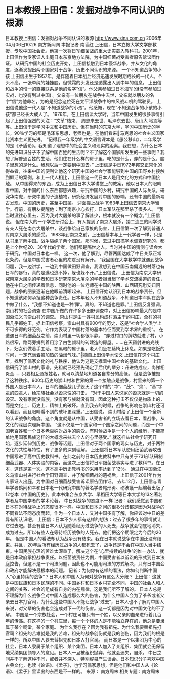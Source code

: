 # 日本教授上田信：发掘对战争不同认识的根源

日本教授上田信：发掘对战争不同认识的根源
http://www.sina.com.cn 2006年04月06日10:26 南方新闻网
本报记者 南香红
上田信，日本立教大学文学部教授，专攻中国社会史。他第一次将日军细菌战的重大史实载入教科书。2001年，上田信作为专家证人出庭日本东京地方法院，为中国细菌战受害者原告诉讼团作证。
从研究中国的社会历史开始，上田信接触到日本侵华战争，并从文化的角度，逐渐发掘出两个国家对于战争、历史不同认识的来源。
一个不知道战争的小孩
上田信出生于1957年，是伴随着日本战后经济迅速发展时期成长的一代人。个头不高，一张单纯的娃娃脸，但微霜的头发还是透露出人到中年的信息。
上田信和战争的惟一的直接联系是他的名字“信”。他父亲参加过日本海军(但没有参加过实战，也没有到过中国) 。父亲有一位朋友在战争中去世，父亲就以朋友的名字“信”为他命名，为的是纪念这位死在太平洋战争中的神风战斗机的驾驶员。
上田信说他这一代人是“不知道战争的小孩”。他感慨，现在“不知道战争的小孩的小孩”都已经长大成人了。
1976年，在上田信读大学时，当年中国发生的很多事情引起了上田信强烈的关注：“文革”结束、
周恩来去世、毛泽东去世、唐山大
地震等等。上田信于是学习中文和中国历史。但在当时的东京大学，学习中国历史的学长，90％学习的都是毛泽东思想，老师也是。在他们看来马克思的社会主义国家比资本主义更先进。
“记得我一年级学的中文语言课本是《愚公移山》，二年级学的是《矛盾论》。我知道了理想中的社会主义和现实的距离。我在想，为什么日本的先进知识分子不了解中国百姓的生活呢？不了解这个国家所发生的一些事呢？我想了解普通百姓的生活，他们住在什么样的房子里，吃的是什么，穿的是什么，脑子里想的是什么。我想以后一定要到中国去。”
上田信是中日1972年邦交正常化的得益者，往来中国的便利让他这个研究中国的社会学家能够到中国的田野乡村接触到鲜活的案例。和上一代人相比，上田信这一代日本人是用文化的方式和中国接触。
从中国得来的东西，成为上田信日本大学讲堂上的教案，他以日本人的眼睛看中国，对中国的什么东西都感兴趣，研究中国的乡村，研究中国的人际关系，研究华南虎，研究中国的孑遗植物，研究经济发展对中国的影响，还有中国的最新考古发现，中国的历史，甚至中国菜。
迎面撞上战争
1983年上田信去南京大学留学。行前，有朋友提醒他：到了南京小心挨打，日本军队在那里杀了很多人。
“我当时没往心里去，因为我对大屠杀的事了解甚少，根本就没有一个概念。”上田信说。
但在南大的一个学生研讨会上，有人提到了南京大屠杀，接二连三的同学说有亲人死在南京大屠杀中，谈战争给自己家族的伤害，上田信第一次了解到普通人对南京大屠杀的感受。
1983年到南京之前，上田信基本与上一代学者一样，只是从书里了解中国。战争隔绝了两个国家。那时候，去过中国搞学术调查研究的，都是上个世纪20、30年代的学者，他们都是隔世之人。当时对中国的猜测与误会大于研究，中国对日本也一样。
这一次，他了解到，尽管两国达成了中日关系正常化条约，但是中国受害者心里的疙瘩没有解开。
“我回国在大学教学中就遇到战争问题，我一边讲学，一边到中国做田野调查，我没想到在中国云南偏远的村落也有日军的暴行，真的是逃也逃不掉，躲也躲不开。”上田信说。
上田信为南京大学研究南京大屠杀的学者和日本研究南京大屠杀的学者担当起了学术交流渠道的责任，他在中日之间传递着信息，同时他的一位老师在中国的陕西、山西研究慰安妇问题，战争的图景逐渐在他眼前清晰起来。
上田信开始认识到日本的战争责任，但不知道该如何承担这种战争责任。日本年轻人不知道战争，不知道日本军队在战争中做了什么，“我想不知道也是一种‘罪’。真的，不知道也是罪。”上田信反复强调。
崇山村的社会调查
在中国所做的许许多多田野调查中，对上田信影响最大的是中国浙江义乌崇山村的调查。
崇山村是由一姓村民构成村落主干的村庄，全村的村民几乎都姓王，据上田信考察，崇山村具有900年的历史，这是“社会学人类学上不可多得的好范例。它作为表现了中国村落的基本特征而受到学术界的重视”。
在遭遇日军的细菌战之前，崇山村里一切都很平静。
“穿过村口的牌坊就进了村，小路很窄，路两旁排列着用涂了白色颜料的砖建造的房屋。……在天窗射进的光线下，妇女们做着手工活。在黑暗的屋子里，老人们坐在藤椅上休息。如果是吃饭的时间，一定充满着被加热的油烟气味。”摘自上田信学术论文
上田信在这个村庄里，找到了儒家文化的礼与秩序，他认为这是支撑着中国社会的基础文化。
上田信研究了崇山村的家谱，先祖就已经预先确定了后代的辈分：升进佑成应，尚悌相炎金……只要相互通报姓名，就可以清楚地知道各自辈分的高低。
但是战争摧毁了这种秩序。900年历史的崇山村和世界的第一个接触点是战争，村里来的第一个外国人是日本军人，日军的细菌战几乎毁灭了这个村的“冲”、“茂”、“焕”、“基”字辈的四辈人，给宗族社会以毁灭性的打击。
“对于中国人来说家的毁灭就是一切的毁灭。没有家就没有族，没有家与族就没有国，因此这种打击不仅仅是物质上的，而是文化上、历史上、精神上的破坏。直到我去的时候，战争的影响在崇山村还可以看到，而且眼睛看不到的破坏更深重。”上田信说。
崇山村给了上田信一个全新的认识战争的角度。这个角度就是从中国，从受害者的立场去看日本，看战争，从文化的深层次理解中国。
“这不仅是一个国家和一个国家之间的问题，而是一个中国老百姓和一个日本老百姓对战争的感受。有时候战争是一个个人的经历，不能简单地用国家民族这样的大概念来抹去个人的心里感受。”
就这样从社会学研究开始，逐步延伸到历史、战争等话题，上田信对于两个国家的现实与历史，对于两种文化的共性与特性，有了更多的深刻理解。
上田信将日本军队使用细菌武器攻击中国写进了高中历史教科书。在此之前的日本历史教科书中只有关于731部队研制细菌武器、人体实验的内容，而这次上田信将日军细菌战事实写进了教科书。在日本，这还是第一次。这本高中历史教科书的采用率达到了12％。
通过在中国浙江义乌崇山村进行社会学田野调查，并了解细菌战的遗祸后，上田信于2001年作为专家证人出庭，为中国对日细菌战受害诉讼原告团作证。
去年12月，上田信与青年学者鹤间和幸和日本老一代研究中国的著名学者尾形勇、砺波護一起编著出版了12卷本《中国的历史》。此本书集合东京大学、早稻田大学等日本大学的13名著名学者及中国学者的学术论著。
中日对战争的态度不一样
记者：我们感觉到中国和日本在对待战争上的态度很不一样。中国和日本之间的很多分歧都是因为对战争的不同看法不同态度而起，作为一个日本人，又对中国多有了解，你应该对中日的差异有所认识吧。
上田信：日本不少人都有这样的想法：过去了很多年的事情就让它过去吧。甚至有些日本人认为随着经历过战争的人死去，战争就会彻底地消失，成为过去。所以有些人在等待经历战争的人死去。他们把这个期限定为今后的20年。
但是中国人的看法却认为战争没有结束。我在日本就说战争在中国还没有结束。并且，20年后所有经历过战争的人都死去了，战争还是不会在中国人当中结束。中国民族心理的苦难太深重了，解决这个在“心里持续的战争”的惟一办法，就是日本政府承担战争责任。以细菌战责任为例，中国受害者以诉讼的形式到日本法庭控告，但这不是一个司法问题，因此也不可能用司法的方式解决，只有日本国会和政府才能解决最根本的问题。
记者：为何你有这样的看法，你如何判断中国人“心里持续的战争”？日本人和中国人为何对战争有这么大分歧？
上田信：这就是中国民族和日本民族的不同。中国乡村和日本乡村完全不同，中国的社会人和人之间的关系、社会的组成有自身的内在规律，这是我们所不了解的。
日本人总是不理解为什么战争会对中国人造成那么大的伤害，为什么中国人会为了爷爷或者父亲去日本打官司，为什么这些中国人不能让战争“过去”，日本人也不了解对中国人来说，对父辈的伤害也会造成对下一代的伤害。这一切都是因为对中国文化的不了解。
中国是一个宗族社会，一个村庄可能只有一个姓，以父亲的血亲进行着几百年的传递。在这样的一个村庄里，每一个个体的人是不能独立存在的，他总是要隶属于某个祠堂，某个家庭。
为什么我存在？因为我有祖先。为什么我要替祖先打官司？祖先的苦难就是我的苦难，祖先的战争创伤就是我的创伤，因为我们的根是一样的。所以中国人要去替祖先和日本人打官司。
而日本是一个以集团为中心的社会，日本人隶属于某个组织、某个集团。日本人加入了某组织、集团就会无保留地采纳集团领导人的意见。日本人一旦被组织抛弃，他就会迷失，自杀。
中日之间并不了解这种不同，或者并不深入，特别容易产生误会。日本知识分子喜欢中国古典文化，也读《论语》、《孟子》，也学习儒家思想，但是他们和中国人从《论语》、《孟子》里读出的东西是不一样的。 来源：
南方周末
相关专题：南方周末 

